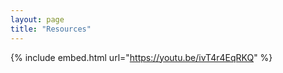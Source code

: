 ```yaml
---
layout: page
title: "Resources"
---
```


{% include embed.html url="https://youtu.be/ivT4r4EqRKQ" %}
